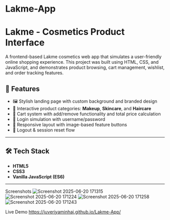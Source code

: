 # Lakme-App
# Lakme  - Cosmetics Product Interface
A frontend-based Lakme cosmetics web app that simulates a user-friendly online shopping experience. This project was built using HTML, CSS, and JavaScript, and demonstrates product browsing, cart management, wishlist, and order tracking features.

## 🌟 Features
- 🖼️ Stylish landing page with custom background and branded design
- 💅 Interactive product categories: **Makeup**, **Skincare**, and **Haircare**
- 🛒 Cart system with add/remove functionality and total price calculation
- 👤 Login simulation with username/password
- 💄 Responsive layout with image-based feature buttons
- 🔐 Logout & session reset flow
---
## 🛠️ Tech Stack
- **HTML5**
- **CSS3**
- **Vanilla JavaScript (ES6)**
---

Screenshots
![Screenshot 2025-06-20 171315](https://github.com/user-attachments/assets/345b5d9d-55c3-4ccf-ad20-1dc3ab37b8f2)
![Screenshot 2025-06-20 171224](https://github.com/user-attachments/assets/bd2fa1f4-fd73-4ae5-816d-6cc3237e4c11)
![Screenshot 2025-06-20 171258](https://github.com/user-attachments/assets/2b76545a-031e-4ba1-8299-411ba245a921)
![Screenshot 2025-06-20 171243](https://github.com/user-attachments/assets/0a78cef5-e42b-43dc-a5bc-002fcbd3b169)


Live Demo
https://juveriyaminhaj.github.io/Lakme-App/
